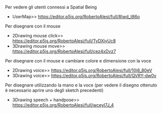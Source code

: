 Per vedere gli utenti connessi a Spatial Being
- UserMap>> https://editor.p5js.org/RobertoAlesi/full/8Iwd_t86o  

Per disegnare con il mouse
- 2Drawing mouse click>> https://editor.p5js.org/RobertoAlesi/full/TyDXiyUc8  
- 3Drawing mouse move>> https://editor.p5js.org/RobertoAlesi/full/cez4xDvz7  

Per disegnare con il mouse e cambiare colore e dimensione con la voce
- 2Drawing voice>> https://editor.p5js.org/RobertoAlesi/full/10i6_80eV  
- 3Drawing voice>> https://editor.p5js.org/RobertoAlesi/full/QVRY-dw0v  

Per disegnare utilizzando la mano e la voce (per vedere il disegno ottenuto è necessario aprire uno degli sketch precedenti)
- 3Drawing speech + handpose>> https://editor.p5js.org/RobertoAlesi/full/wceyI7J_4  
